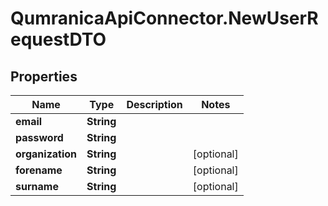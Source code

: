 # QumranicaApiConnector.NewUserRequestDTO

## Properties

Name | Type | Description | Notes
------------ | ------------- | ------------- | -------------
**email** | **String** |  | 
**password** | **String** |  | 
**organization** | **String** |  | [optional] 
**forename** | **String** |  | [optional] 
**surname** | **String** |  | [optional] 


